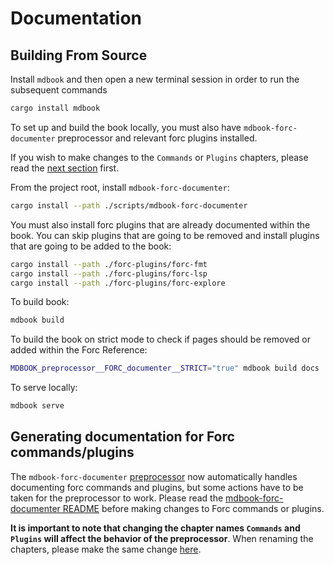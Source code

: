 # Documentation

## Building From Source

Install `mdbook` and then open a new terminal session in order to run the subsequent commands

```sh
cargo install mdbook
```

To set up and build the book locally, you must also have `mdbook-forc-documenter` preprocessor and relevant forc plugins installed.

If you wish to make changes to the `Commands` or `Plugins` chapters, please read the [next section](#generating-documentation-for-forc-commandsplugins) first.

From the project root, install `mdbook-forc-documenter`:

```sh
cargo install --path ./scripts/mdbook-forc-documenter
```

You must also install forc plugins that are already documented within the book. You can skip plugins that are going to be removed and install plugins that are going to be added to the book:

```sh
cargo install --path ./forc-plugins/forc-fmt
cargo install --path ./forc-plugins/forc-lsp
cargo install --path ./forc-plugins/forc-explore
```

To build book:

```sh
mdbook build
```

To build the book on strict mode to check if pages should be removed or added within the Forc Reference:

```sh
MDBOOK_preprocessor__FORC_documenter__STRICT="true" mdbook build docs
```

To serve locally:

```sh
mdbook serve
```

## Generating documentation for Forc commands/plugins

The `mdbook-forc-documenter` [preprocessor](https://rust-lang.github.io/mdBook/for_developers/preprocessors.html) now automatically handles documenting forc commands and plugins, but some actions have to be taken for the preprocessor to work. Please read the [mdbook-forc-documenter README](../scripts/mdbook-forc-documenter/README.md) before making changes to Forc commands or plugins.

**It is important to note that changing the chapter names `Commands` and `Plugins` will affect the behavior of the preprocessor**. When renaming the chapters, please make the same change [here](https://github.com/FuelLabs/sway/blob/a19681c2165402d289bc6bae7a46a580ef3be5b5/scripts/mdbook-forc-documenter/src/lib.rs#L45,L56).
